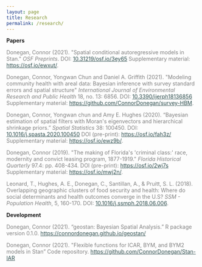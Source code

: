 ```yaml
---
layout: page
title: Research
permalink: /research/
---
```


**Papers**

<p style="color:Gray">Donegan, Connor (2021). "Spatial conditional autoregressive models in Stan." <em>OSF Preprints</em>. DOI: <a style="color:DarkSlateGray" href="https://osf.io/3ey65/">10.31219/osf.io/3ey65</a> Supplementary material: <a style="color:DarkSlateGray" href="https://osf.io/ewxut/">https://osf.io/ewxut/</a>.</p>

<p style="color:Gray">Donegan, Connor, Yongwan Chun and Daniel A. Griffith (2021). "Modeling community health with areal data: Bayesian inference with survey standard errors and spatial structure" <em>International Journal of Environmental Research and Public Health</em> 18, no. 13: 6856. DOI: <a style="color:DarkSlateGray" href="https://doi.org/10.3390/ijerph18136856">10.3390/ijerph18136856</a> Supplementary material: <a style="color:DarkSlateGray" href="https://github.com/ConnorDonegan/survey-HBM">https://github.com/ConnorDonegan/survey-HBM</a>.</p>

<p style="color:Gray">Donegan, Connor, Yongwan chun and Amy E. Hughes (2020). “Bayesian estimation of spatial filters with Moran's eigenvectors and hierarchical shrinkage priors.” <em>Spatial Statistics</em> 38: 100450. DOI: <a style="color:DarkSlateGray" href="https://doi.org/10.1016/j.spasta.2020.100450">10.1016/j.spasta.2020.100450</a> DOI (pre-print): <a style="color:DarkSlateGray" href="https://osf.io/fah3z">https://osf.io/fah3z/</a> Supplementary material: <a style="color:DarkSlateGray" href="https://osf.io/ewz9b/">https://osf.io/ewz9b/</a>.</p>

<p style="color:Gray">Donegan, Connor (2019). "The making of Florida's 'criminal class:' race, modernity and convict leasing program, 1877-1919." <em>Florida Historical Quarterly</em> 97.4: pp. 408-434. DOI (pre-print): <a style="color:DarkSlateGray" href="https://osf.io/2wj7s" download>https://osf.io/2wj7s</a> Supplementary material: <a style="color:DarkSlateGray" href="https://osf.io/mwj2n/" download>https://osf.io/mwj2n/</a>.</p>

<p style="color:Gray">Leonard, T., Hughes, A. E., Donegan, C., Santillan, A., &amp; Pruitt, S. L. (2018). Overlapping geographic clusters of food security and health: Where do social determinants and health outcomes converge in the U.S? <em>SSM - Population Health</em>, 5, 160-170. DOI: <a style="color:DarkSlateGray" href="https://doi.org/10.1016/j.ssmph.2018.06.006">10.1016/j.ssmph.2018.06.006</a>.</p>

**Development**

<p style="color:Gray">Donegan, Connor (2021). “geostan: Bayesian Spatial Analysis.” R package version 0.1.0. <a style="color:DarkSlateGray" href="{{ site.baseurl }}/geostan/">https://connordonegan.github.io/geostan/</a> </p>

<p style="color:Gray">Donegan, Connor (2021). "Flexible functions for ICAR, BYM, and BYM2 models in Stan” Code repository. <a style="color:DarkSlateGray" href="https://github.com/ConnorDonegan/Stan-IAR">https://github.com/ConnorDonegan/Stan-IAR</a> </p>


